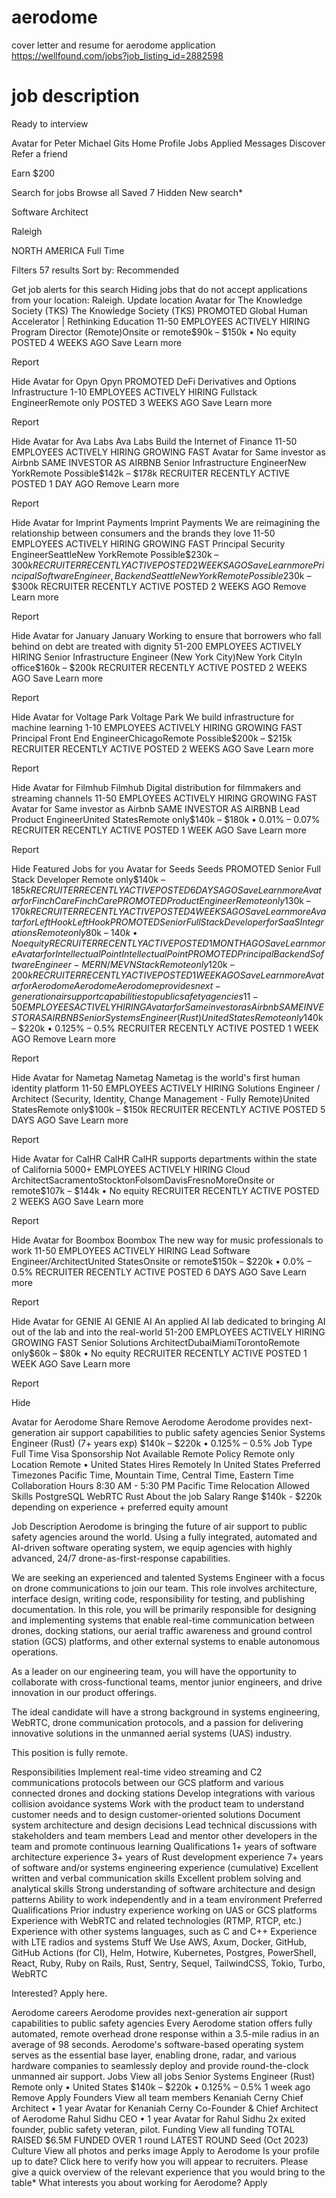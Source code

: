 # aerodome
 cover letter and resume for aerodome application
 https://wellfound.com/jobs?job_listing_id=2882598

 # job description
 


Ready to interview

Avatar for Peter Michael Gits
Home
Profile
Jobs
Applied
Messages
Discover
Refer a friend

Earn $200

Search for jobs
Browse all
Saved
7
Hidden
New search*


Software Architect

Raleigh

NORTH AMERICA
Full Time


Filters
57 results
Sort by:
Recommended

Get job alerts for this search
Hiding jobs that do not accept applications from your location: Raleigh.
Update location
Avatar for The Knowledge Society (TKS)
The Knowledge Society (TKS)
PROMOTED
Global Human Accelerator | Rethinking Education
11-50 EMPLOYEES
ACTIVELY HIRING
Program Director (Remote)Onsite or remote$90k – $150k • No equity
POSTED 4 WEEKS AGO
Save
Learn more

Report

Hide
Avatar for Opyn
Opyn
PROMOTED
DeFi Derivatives and Options Infrastructure
1-10 EMPLOYEES
ACTIVELY HIRING
Fullstack EngineerRemote only
POSTED 3 WEEKS AGO
Save
Learn more

Report

Hide
Avatar for Ava Labs
Ava Labs
Build the Internet of Finance
11-50 EMPLOYEES
ACTIVELY HIRING
GROWING FAST
Avatar for Same investor as Airbnb
SAME INVESTOR AS AIRBNB
Senior Infrastructure EngineerNew YorkRemote Possible$142k – $178k
RECRUITER RECENTLY ACTIVE
POSTED 1 DAY AGO
Remove
Learn more

Report

Hide
Avatar for Imprint Payments
Imprint Payments
We are reimagining the relationship between consumers and the brands they love
11-50 EMPLOYEES
ACTIVELY HIRING
GROWING FAST
Principal Security EngineerSeattleNew YorkRemote Possible$230k – $300k
RECRUITER RECENTLY ACTIVE
POSTED 2 WEEKS AGO
Save
Learn more
Principal Software Engineer, BackendSeattleNew YorkRemote Possible$230k – $300k
RECRUITER RECENTLY ACTIVE
POSTED 2 WEEKS AGO
Remove
Learn more

Report

Hide
Avatar for January
January
Working to ensure that borrowers who fall behind on debt are treated with dignity
51-200 EMPLOYEES
ACTIVELY HIRING
Senior Infrastructure Engineer (New York City)New York CityIn office$160k – $200k
RECRUITER RECENTLY ACTIVE
POSTED 2 WEEKS AGO
Save
Learn more

Report

Hide
Avatar for Voltage Park
Voltage Park
We build infrastructure for machine learning
1-10 EMPLOYEES
ACTIVELY HIRING
GROWING FAST
Principal Front End EngineerChicagoRemote Possible$200k – $215k
RECRUITER RECENTLY ACTIVE
POSTED 2 WEEKS AGO
Save
Learn more

Report

Hide
Avatar for Filmhub
Filmhub
Digital distribution for filmmakers and streaming channels
11-50 EMPLOYEES
ACTIVELY HIRING
GROWING FAST
Avatar for Same investor as Airbnb
SAME INVESTOR AS AIRBNB
Lead Product EngineerUnited StatesRemote only$140k – $180k • 0.01% – 0.07%
RECRUITER RECENTLY ACTIVE
POSTED 1 WEEK AGO
Save
Learn more

Report

Hide
Featured Jobs for you
Avatar for Seeds 
Seeds
PROMOTED
Senior Full Stack Developer
Remote only$140k – $185k
RECRUITER RECENTLY ACTIVE
POSTED 6 DAYS AGO
Save
Learn more
Avatar for Finch Care
Finch Care
PROMOTED
Product Engineer
Remote only$130k – $170k
RECRUITER RECENTLY ACTIVE
POSTED 4 WEEKS AGO
Save
Learn more
Avatar for Left Hook
Left Hook
PROMOTED
Senior Full Stack Developer for SaaS Integrations
Remote only$80k – $140k • No equity
RECRUITER RECENTLY ACTIVE
POSTED 1 MONTH AGO
Save
Learn more
Avatar for Intellectual Point
Intellectual Point
PROMOTED
Principal Backend Software Engineer - MERN/MEVN Stack
Remote only$120k – $200k
RECRUITER RECENTLY ACTIVE
POSTED 1 WEEK AGO
Save
Learn more
Avatar for Aerodome
Aerodome
Aerodome provides next-generation air support capabilities to public safety agencies
11-50 EMPLOYEES
ACTIVELY HIRING
Avatar for Same investor as Airbnb
SAME INVESTOR AS AIRBNB
Senior Systems Engineer (Rust)United StatesRemote only$140k – $220k • 0.125% – 0.5%
RECRUITER RECENTLY ACTIVE
POSTED 1 WEEK AGO
Remove
Learn more

Report

Hide
Avatar for Nametag
Nametag
Nametag is the world's first human identity platform
11-50 EMPLOYEES
ACTIVELY HIRING
Solutions Engineer / Architect (Security, Identity, Change Management - Fully Remote)United StatesRemote only$100k – $150k
RECRUITER RECENTLY ACTIVE
POSTED 5 DAYS AGO
Save
Learn more

Report

Hide
Avatar for CalHR
CalHR
CalHR supports departments within the state of California
5000+ EMPLOYEES
ACTIVELY HIRING
Cloud ArchitectSacramentoStocktonFolsomDavisFresnoMoreOnsite or remote$107k – $144k • No equity
RECRUITER RECENTLY ACTIVE
POSTED 2 WEEKS AGO
Save
Learn more

Report

Hide
Avatar for Boombox
Boombox
The new way for music professionals to work
11-50 EMPLOYEES
ACTIVELY HIRING
Lead Software Engineer/ArchitectUnited StatesOnsite or remote$150k – $220k • 0.0% – 0.5%
RECRUITER RECENTLY ACTIVE
POSTED 6 DAYS AGO
Save
Learn more

Report

Hide
Avatar for GENIE AI
GENIE AI
An applied AI lab dedicated to bringing AI out of the lab and into the real-world
51-200 EMPLOYEES
ACTIVELY HIRING
GROWING FAST
Senior Solutions ArchitectDubaiMiamiTorontoRemote only$60k – $80k • No equity
RECRUITER RECENTLY ACTIVE
POSTED 1 WEEK AGO
Save
Learn more

Report

Hide


Avatar for Aerodome
Share
Remove
Aerodome
Aerodome provides next-generation air support capabilities to public safety agencies
Senior Systems Engineer (Rust)
(7+ years exp)
$140k – $220k • 0.125% – 0.5%
Job Type
Full Time
Visa Sponsorship
Not Available
Remote Policy
Remote only
Location
Remote • United States
Hires Remotely In
United States
Preferred Timezones
Pacific Time, Mountain Time, Central Time, Eastern Time
Collaboration Hours
8:30 AM - 5:30 PM Pacific Time
Relocation
Allowed
Skills
PostgreSQL
WebRTC
Rust​
About the job
Salary Range
$140k - $220k depending on experience + preferred equity amount

Job Description
Aerodome is bringing the future of air support to public safety agencies around the world. Using a fully integrated, automated and AI-driven software operating system, we equip agencies with highly advanced, 24/7 drone-as-first-response capabilities.

We are seeking an experienced and talented Systems Engineer with a focus on drone communications to join our team. This role involves architecture, interface design, writing code, responsibility for testing, and publishing documentation. In this role, you will be primarily responsible for designing and implementing systems that enable real-time communication between drones, docking stations, our aerial traffic awareness and ground control station (GCS) platforms, and other external systems to enable autonomous operations.

As a leader on our engineering team, you will have the opportunity to collaborate with cross-functional teams, mentor junior engineers, and drive innovation in our product offerings.

The ideal candidate will have a strong background in systems engineering, WebRTC, drone communication protocols, and a passion for delivering innovative solutions in the unmanned aerial systems (UAS) industry.

This position is fully remote.

Responsibilities
Implement real-time video streaming and C2 communications protocols between our GCS platform and various connected drones and docking stations
Develop integrations with various collision avoidance systems
Work with the product team to understand customer needs and to design customer-oriented solutions
Document system architecture and design decisions
Lead technical discussions with stakeholders and team members
Lead and mentor other developers in the team and promote continuous learning
Qualifications
1+ years of software architecture experience
3+ years of Rust development experience
7+ years of software and/or systems engineering experience (cumulative)
Excellent written and verbal communication skills
Excellent problem solving and analytical skills
Strong understanding of software architecture and design patterns
Ability to work independently and in a team environment
Preferred Qualifications
Prior industry experience working on UAS or GCS platforms
Experience with WebRTC and related technologies (RTMP, RTCP, etc.)
Experience with other systems languages, such as C and C++
Experience with LTE radios and systems
Stuff We Use
AWS, Axum, Docker, GitHub, GitHub Actions (for CI), Helm, Hotwire, Kubernetes, Postgres, PowerShell, React, Ruby, Ruby on Rails, Rust, Sentry, Sequel, TailwindCSS, Tokio, Turbo, WebRTC

Interested? Apply here.

Aerodome careers
Aerodome provides next-generation air support capabilities to public safety agencies
Every Aerodome station offers fully automated, remote overhead drone response within a 3.5-mile radius in an average of 98 seconds. Aerodome's software-based operating system serves as the essential base layer, enabling drone, radar, and various hardware companies to seamlessly deploy and provide round-the-clock unmanned air support.
Jobs
View all jobs
Senior Systems Engineer (Rust)
Remote only • United States
$140k – $220k • 0.125% – 0.5%
1 week ago
Remove
Apply
Founders
View all team members
Kenaniah Cerny
Chief Architect • 1 year
Avatar for Kenaniah Cerny
Co-Founder & Chief Architect of Aerodome
Rahul Sidhu
CEO • 1 year
Avatar for Rahul Sidhu
2x exited founder, public safety veteran, pilot.
Funding
View all funding
TOTAL RAISED
$6.5M
FUNDED OVER
1 round
LATEST ROUND
Seed (Oct 2023)
Culture
View all photos and perks
image
Apply to Aerodome
Is your profile up to date? Click here to verify how you will appear to recruiters.
Please give a quick overview of the relevant experience that you would bring to the table*
What interests you about working for Aerodome?
Apply

